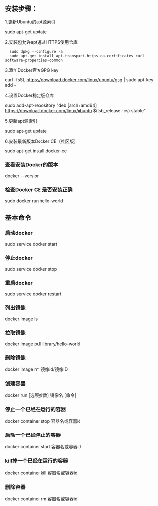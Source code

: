 ## 安装步骤：

1.更新Ubuntu的apt源索引

sudo apt-get update

2.安装包允许apt通过HTTPS使用仓库
```
  sudo dpkg --configure -a
  sudo apt-get install apt-transport-https ca-certificates curl software-properties-common
```
3.添加Docker官方GPG key

  curl -fsSL https://download.docker.com/linux/ubuntu/gpg | sudo apt-key add -

4.设置Docker稳定版仓库

  sudo add-apt-repository "deb [arch=amd64] https://download.docker.com/linux/ubuntu $(lsb_release -cs) stable"
  
5.更新apt源索引

  sudo apt-get update
  
6.安装最新版本Docker CE（社区版）

  sudo apt-get install docker-ce
  
  
### 查看安装Docker的版本
docker --version

### 检查Docker CE 是否安装正确
sudo docker run hello-world

## 基本命令

### 启动docker
sudo service docker start

### 停止docker
sudo service docker stop

### 重启docker
sudo service docker restart

### 列出镜像
docker image ls

### 拉取镜像
docker image pull library/hello-world

### 删除镜像
docker image rm 镜像id/镜像ID

### 创建容器
docker run [选项参数] 镜像名 [命令]

### 停止一个已经在运行的容器
docker container stop 容器名或容器id

### 启动一个已经停止的容器
docker container start 容器名或容器id

### kill掉一个已经在运行的容器
docker container kill 容器名或容器id

### 删除容器
docker container rm 容器名或容器id
